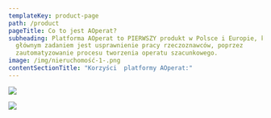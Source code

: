 ```yaml
---
templateKey: product-page
path: /product
pageTitle: Co to jest AOperat?
subheading: Platforma AOperat to PIERWSZY produkt w Polsce i Europie, którego
  głównym zadaniem jest usprawnienie pracy rzeczoznawców, poprzez
  zautomatyzowanie procesu tworzenia operatu szacunkowego.
image: /img/nieruchomość-1-.png
contentSectionTitle: "Korzyści  platformy AOperat:"
---
```

![](/img/możliwość-generowania-operatu-z-gotowego-szablonu.png)

![](/img/jako-pierwsi-w-polsce-i-europie-opracowaliśmy-platformę-która-pozwoli-na-zautomatyzowanie-procesu-wyceny-nieruchomości-oraz-na-dokładne-generowania-operatów-szacunkowych..png)